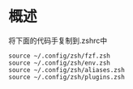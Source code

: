 # 概述
将下面的代码手复制到.zshrc中

```
source ~/.config/zsh/fzf.zsh
source ~/.config/zsh/env.zsh
source ~/.config/zsh/aliases.zsh
source ~/.config/zsh/plugins.zsh
```

